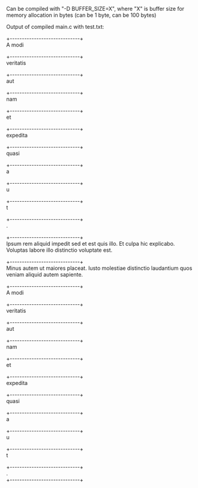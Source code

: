 Can be compiled with "-D BUFFER_SIZE=X", where "X" is buffer size for memory allocation in bytes (can be 1 byte, can be 100 bytes)

Output of compiled main.c with test.txt:

+-----------------------------+   
A modi 
 
+-----------------------------+   
veritatis 
 
+-----------------------------+   
aut 
 
+-----------------------------+   
nam 
 
+-----------------------------+    
et 
 
+-----------------------------+    
expedita 
 
+-----------------------------+    
quasi 
 
+-----------------------------+    
a
 
+-----------------------------+    
u
 
+-----------------------------+    
t
 
+-----------------------------+     
.    
 
+-----------------------------+    
Ipsum rem aliquid impedit sed et est quis illo. Et culpa hic explicabo. Voluptas labore illo distinctio voluptate est. 
 
+-----------------------------+    
Minus autem ut maiores placeat. Iusto molestiae distinctio laudantium quos veniam aliquid autem sapiente. 
 
+-----------------------------+    
A modi 
 
+-----------------------------+    
veritatis 
 
+-----------------------------+    
aut 
 
+-----------------------------+    
nam 
 
+-----------------------------+    
et 
 
+-----------------------------+    
expedita 
 
+-----------------------------+    
quasi 
 
+-----------------------------+    
a
 
+-----------------------------+    
u
 
+-----------------------------+    
t
 
+-----------------------------+    
.        
+-----------------------------+         
